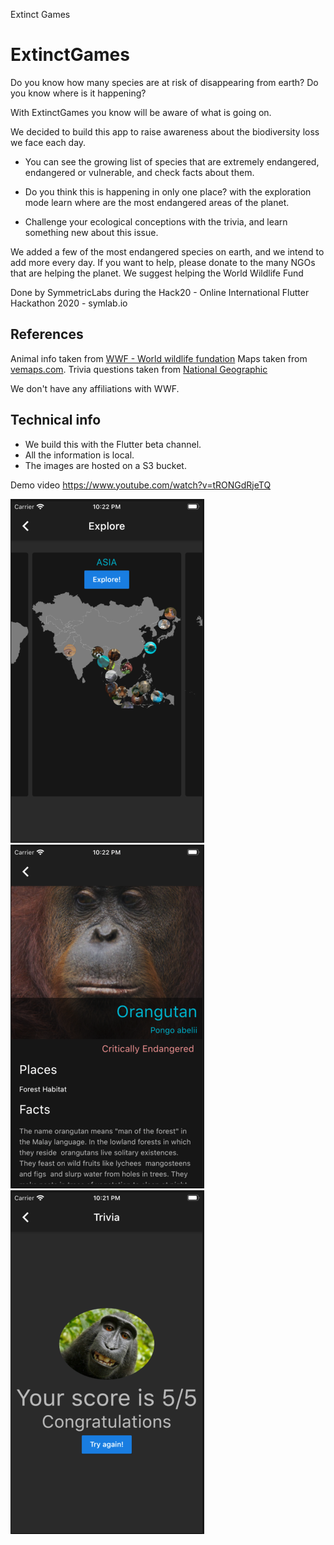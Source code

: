 Extinct Games

# ExtinctGames

Do you know how many species are at risk of disappearing from earth? Do you know where is it happening?

With ExtinctGames you know will be aware of what is going on.

We decided to build this app to raise awareness about the biodiversity loss we face each day.

- You can see the growing list of species that are extremely endangered, endangered or vulnerable, and check facts about them.

- Do you think this is happening in only one place? with the exploration mode learn where are the most endangered areas of the planet.

- Challenge your ecological conceptions with the trivia, and learn something new about this issue.

We added a few of the most endangered species on earth, and we intend to add more every day. If you want to help, please donate to the many NGOs that are helping the planet. We suggest helping the World Wildlife Fund

Done by SymmetricLabs during the Hack20 - Online International Flutter Hackathon 2020 - symlab.io

## References

Animal info taken from [WWF - World wildlife fundation](https://www.worldwildlife.org/species/directory?direction=desc&sort=extinction_status)
Maps taken from [vemaps.com](https://freevectormaps.com/).
Trivia questions taken from [National Geographic](https://www.nationalgeographic.com/animals/quizzes/species-under-threat-quiz-part-1/)


We don't have any affiliations with WWF.

## Technical info

- We build this with the Flutter beta channel.
- All the information is local.
- The images are hosted on a S3 bucket.

Demo video https://www.youtube.com/watch?v=tRONGdRjeTQ

![Screen 1](/screenshots/screenshot2.png)
![Screen 2](/screenshots/screenshot3.png)
![Screen 3](/screenshots/screenshot1.png)
